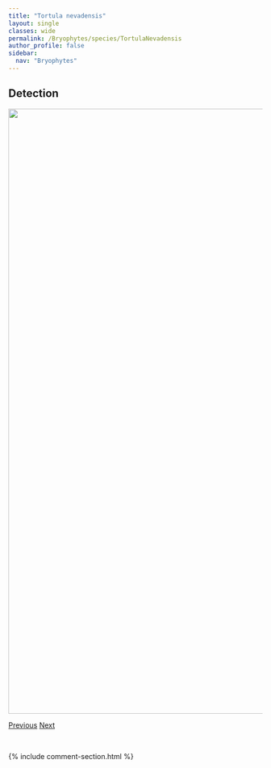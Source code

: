 ```yaml
---
title: "Tortula nevadensis"
layout: single
classes: wide
permalink: /Bryophytes/species/TortulaNevadensis
author_profile: false
sidebar:
  nav: "Bryophytes"
---
```


<h2>Detection</h2>

<a href="https://drive.google.com/uc?export=view&id=14oJnfWrphqybyXneYzyBLKC1ni_-V1vj">
<img src="https://drive.google.com/uc?export=view&id=14oJnfWrphqybyXneYzyBLKC1ni_-V1vj" height = "1200" width = "800">
</a>


<a href="/DevelopmentWebsite/Bryophytes/species/TortulaMucronifolia" class="pagination--pager" title="Tortula mucronifolia">Previous</a> <a href="/DevelopmentWebsite/Bryophytes/species/TortulaSystylia" class="pagination--pager" title="Tortula systylia">Next</a>

<p>&nbsp;</p>

{% include comment-section.html %}

